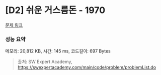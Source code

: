 # [D2] 쉬운 거스름돈 - 1970 

[문제 링크](https://swexpertacademy.com/main/code/problem/problemDetail.do?contestProbId=AV5PsIl6AXIDFAUq) 

### 성능 요약

메모리: 20,812 KB, 시간: 145 ms, 코드길이: 697 Bytes



> 출처: SW Expert Academy, https://swexpertacademy.com/main/code/problem/problemList.do